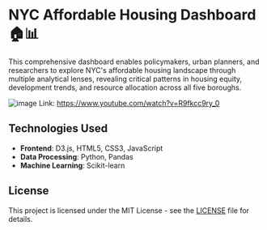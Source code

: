 # NYC Affordable Housing Dashboard 🏠📊
This comprehensive dashboard enables policymakers, urban planners, and researchers to explore NYC's affordable housing landscape through multiple analytical lenses, revealing critical patterns in housing equity, development trends, and resource allocation across all five boroughs.

![image](https://github.com/user-attachments/assets/bd02950c-9612-4d82-b4ee-50068ab70782)
Link: https://www.youtube.com/watch?v=R9fkcc9ry_0



## Technologies Used

- **Frontend**: D3.js, HTML5, CSS3, JavaScript
- **Data Processing**: Python, Pandas 
- **Machine Learning**: Scikit-learn

## License

This project is licensed under the MIT License - see the [LICENSE](https://mit-license.org/) file for details.



